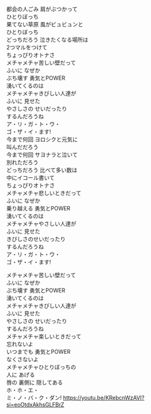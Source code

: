 都会の人ごみ 肩がぶつかって  
ひとりぼっち  
果てない草原 風がビュビュンと  
ひとりぼっち  
どっちだろう 泣きたくなる場所は  
2つマルをつけて  
ちょっぴりオトナさ  
メチャメチャ苦しい壁だって  
ふいに なぜか  
ぶち壊す 勇気とPOWER  
湧いてくるのは  
メチャメチャきびしい人達が  
ふいに 見せた  
やさしさの せいだったり  
するんだろうね  
ア・リ・ガ・ト・ウ・  
ゴ・ザ・イ・ます!  
今まで何回 ヨロシクと元気に  
叫んだだろう  
今まで何回 サヨナラと泣いて  
別れただろう  
どっちだろう 比べて多い数は  
中にイコール書いて  
ちょっぴりオトナさ  
メチャメチャ悲しいときだって  
ふいに なぜか  
乗り越える 勇気とPOWER  
湧いてくるのは  
メチャメチャやさしい人達が  
ふいに 見せた  
きびしさのせいだったり  
するんだろうね  
ア・リ・ガ・ト・ウ・  
ゴ・ザ・イ・ます!

メチャメチャ苦しい壁だって  
ふいに なぜか  
ぶち壊す 勇気とPOWER  
湧いてくるのは  
メチャメチャきびしい人達が  
ふいに 見せた  
やさしさの せいだったり  
するんだろうね  
メチャメチャ楽しいときだって  
忘れないよ  
いつまでも 勇気とPOWER  
なくさないよ  
メチャメチャひとりぼっちの  
人に あげる  
唇の 裏側に 隠してある  
ホ・ホ・エ・  
ミ・ノ・バ・ク・ダン!
https://youtu.be/KRebcnWzAVI?si=eoOtdxAkhsGLFBrZ